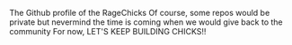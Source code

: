 The Github profile of the RageChicks
Of course, some repos would be private but nevermind the time is coming
when we would give back to the community
For now, LET'S KEEP BUILDING CHICKS!!
